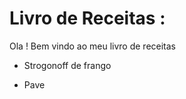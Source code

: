# **Livro de Receitas** :

Ola ! Bem vindo ao meu livro de receitas

- Strogonoff de frango

- Pave
